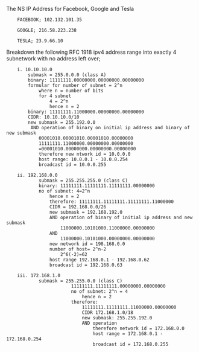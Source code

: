 The NS IP Address for Facebook, Google and Tesla
        
        FACEBOOK; 102.132.101.35
        
        GOOGLE; 216.58.223.238
        
        TESLA; 23.9.66.10

Breakdown the following RFC 1918 ipv4 address range into exactly 4 subnetwork with no address left over;
        
        
        i. 10.10.10.0
            submask = 255.0.0.0 (class A)
            binary: 11111111.00000000.00000000.00000000
            formular for number of subnet = 2^n
                where n = number of bits
                for 4 subnet
                    4 = 2^n
                    hence n = 2
            binary: 11111111.11000000.00000000.00000000
            CIDR: 10.10.10.0/10
            new submask = 255.192.0.0
             AND operation of binary on initial ip address and binary of new submask
                00001010.00001010.00001010.00000000
                11111111.11000000.00000000.00000000
                =00001010.00000000.00000000.00000000
                therefore new ntwork id = 10.0.0.0
                host range: 10.0.0.1 - 10.0.0.254
                broadcast id = 10.0.0.255

        ii. 192.168.0.0
                submask = 255.255.255.0 (class C)
                binary: 11111111.11111111.11111111.00000000
                no of subnet: 4=2^n
                    hence n = 2
                    therefore: 11111111.11111111.11111111.11000000
                    CIDR = 192.168.0.0/26
                    new submask = 192.168.192.0
                    AND operation of binary of initial ip address and new submask
                        11000000.10101000.11000000.00000000
                    AND
                        11000000.10101000.00000000.00000000
                    new network id = 198.168.0.0
                    number of host= 2^n-2
                        2^6(-2)=62
                    host range 192.168.0.1 - 192.168.0.62
                    broadcast id = 192.168.0.63
            
        iii. 172.168.1.0
                submask = 255.255.0.0 (class C)
                            11111111.11111111.00000000.00000000
                            no of subnet: 2^n = 4
                                hence n = 2
                            therefore:
                                11111111.11111111.11000000.00000000
                                CIDR 172.168.1.0/18
                                new submask: 255.255.192.0
                                AND operation
                                    therefore network id = 172.168.0.0
                                    host range = 172.168.0.1 - 172.168.0.254
                                    broadcast id = 172.168.0.255    

